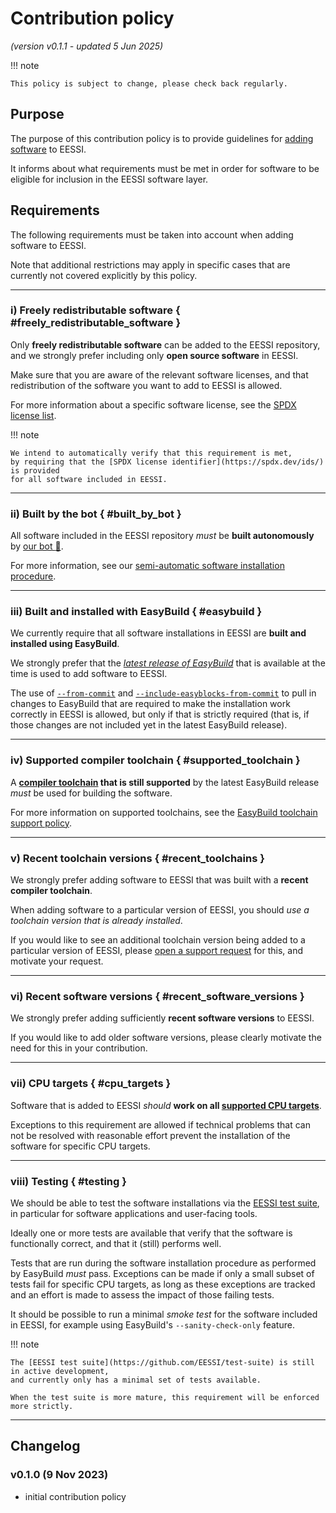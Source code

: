 # Contribution policy

*(version v0.1.1 - updated 5 Jun 2025)*

!!! note

    This policy is subject to change, please check back regularly.

## Purpose

The purpose of this contribution policy is to provide guidelines for [adding software](opening_pr.md) to EESSI.

It informs about what requirements must be met in order for software to be eligible for inclusion
in the EESSI software layer.

## Requirements

The following requirements must be taken into account when adding software to EESSI.

Note that additional restrictions may apply in specific cases that are currently not covered explicitly by this policy.

---

### i) Freely redistributable software { #freely_redistributable_software }

Only **freely redistributable software** can be added to the EESSI repository,
and we strongly prefer including only **open source software** in EESSI.

Make sure that you are aware of the relevant software licenses,
and that redistribution of the software you want to add to EESSI is allowed.

For more information about a specific software license,
see the [SPDX license list](https://spdx.org/licenses/).

!!! note

    We intend to automatically verify that this requirement is met,
    by requiring that the [SPDX license identifier](https://spdx.dev/ids/) is provided
    for all software included in EESSI.


---

### ii) Built by the bot { #built_by_bot }

All software included in the EESSI repository *must* be **built autonomously** by [our bot :robot:](../bot.md).

For more information, see our [semi-automatic software installation procedure](building_software.md).


---

### iii) Built and installed with EasyBuild { #easybuild }

We currently require that all software installations in EESSI are
**built and installed using EasyBuild**.

We strongly prefer that the [*latest release of EasyBuild*](https://pypi.org/project/easybuild/)
that is available at the time is used to add software to EESSI.

The use of [`--from-commit`](https://docs.easybuild.io/integration-with-github/#github_from_commit) and
[`--include-easyblocks-from-commit`](https://docs.easybuild.io/integration-with-github/#github_include_easyblocks_from_commit)
to pull in changes to EasyBuild that are required to make the installation work correctly
in EESSI is allowed, but only if that is strictly required
(that is, if those changes are not included yet in the latest EasyBuild release).


---

### iv) Supported compiler toolchain { #supported_toolchain }

A **[compiler toolchain](https://docs.easybuild.io/terminology/#toolchains) that is still supported**
by the latest EasyBuild release *must* be used for building the software.

For more information on supported toolchains,
see the [EasyBuild toolchain support policy](https://docs.easybuild.io/policies/toolchains).


---

### v) Recent toolchain versions { #recent_toolchains }

We strongly prefer adding software to EESSI that was built with a **recent compiler toolchain**.

When adding software to a particular version of EESSI,
you should *use a toolchain version that is already installed*.

If you would like to see an additional toolchain version being added to a particular version of EESSI,
please [open a support request](../support.md) for this, and motivate your request.

---

### vi) Recent software versions { #recent_software_versions }

We strongly prefer adding sufficiently **recent software versions** to EESSI.

If you would like to add older software versions, please clearly motivate the need for this
in your contribution.


---

### vii) CPU targets { #cpu_targets }

Software that is added to EESSI *should* **work on all [supported CPU targets](../software_layer/cpu_targets.md)**.

Exceptions to this requirement are allowed if technical problems that can not be resolved with reasonable effort
prevent the installation of the software for specific CPU targets.


---

### viii) Testing { #testing }

We should be able to test the software installations via the [EESSI test suite](../test-suite/index.md),
in particular for software applications and user-facing tools.

Ideally one or more tests are available that verify that the software is functionally correct,
and that it (still) performs well.

Tests that are run during the software installation procedure as performed by EasyBuild *must* pass.
Exceptions can be made if only a small subset of tests fail for specific CPU targets,
as long as these exceptions are tracked and an effort is made to assess the impact of those failing tests.

It should be possible to run a minimal *smoke test* for the software included in EESSI,
for example using EasyBuild's `--sanity-check-only` feature.

!!! note

    The [EESSI test suite](https://github.com/EESSI/test-suite) is still in active development,
    and currently only has a minimal set of tests available.

    When the test suite is more mature, this requirement will be enforced more strictly.

---

## Changelog

### v0.1.0 (9 Nov 2023)

- initial contribution policy
